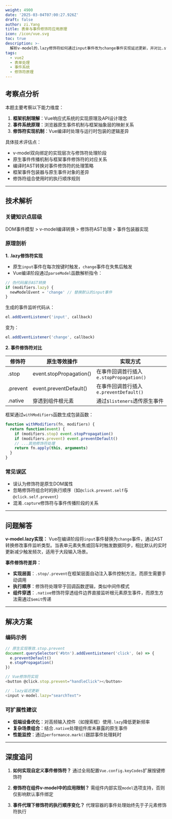 ```yaml
---
weight: 4900
date: '2025-03-04T07:00:27.926Z'
draft: false
author: zi.Yang
title: 表单与事件修饰符应用原理
icon: /icon/vue.svg
toc: true
description: >-
  解析v-model的.lazy修饰符如何通过input事件改为change事件实现延迟更新，并对比.stop/.prevent等事件修饰符与原生event.preventDefault()在事件传播控制上的实现差异。
tags:
  - vue2
  - 表单处理
  - 事件系统
  - 修饰符原理
---
```




## 考察点分析

本题主要考察以下能力维度：

1. **框架机制理解**：Vue响应式系统的实现原理及API设计理念
2. **事件系统原理**：浏览器原生事件机制与框架抽象层的映射关系
3. **修饰符实现机制**：Vue编译时处理与运行时包装的逻辑差异

具体技术评估点：

- v-model双向绑定的实现层次与修饰符处理阶段
- 原生事件传播机制与框架事件修饰符的对应关系
- 编译时AST转换对事件修饰符的处理策略
- 框架事件包装器与原生事件对象的差异
- 修饰符组合使用时的执行顺序规则

---

## 技术解析

### 关键知识点层级

DOM事件模型 > v-model编译转换 > 修饰符AST处理 > 事件包装器实现

### 原理剖析

**1. .lazy修饰符实现**

- 原生`input`事件在每次按键时触发，`change`事件在失焦后触发
- Vue编译阶段通过`parseModel`函数解析指令：

```javascript
// 伪代码展示AST转换
if (modifiers.lazy) {
  newModelEvent = 'change' // 替换默认的input事件
}
```

生成的事件监听代码从：

```javascript
el.addEventListener('input', callback)
```

变为：

```javascript
el.addEventListener('change', callback)
```

**2. 事件修饰符对比**

| 修饰符 | 原生等效操作             | 实现方式                          |
|--------|--------------------------|-----------------------------------|
| .stop  | event.stopPropagation() | 在事件回调首行插入`e.stopPropagation()` |
| .prevent| event.preventDefault()  | 在事件回调首行插入`e.preventDefault()`  |
| .native| 穿透到组件根元素          | 通过`$listeners`透传原生事件         |

框架通过`withModifiers`函数生成包装函数：

```javascript
function withModifiers(fn, modifiers) {
  return function(event) {
    if (modifiers.stop) event.stopPropagation()
    if (modifiers.prevent) event.preventDefault()
    // ...其他修饰符处理
    return fn.apply(this, arguments)
  }
}
```

### 常见误区

- 误认为修饰符是原生DOM属性
- 忽略修饰符组合时的执行顺序（如`@click.prevent.self`与`@click.self.prevent`）
- 混淆`.capture`修饰符与事件传播阶段的关系

---

## 问题解答

**v-model.lazy实现：**
Vue在编译阶段将`input`事件替换为`change`事件，通过AST转换修改事件监听类型。当表单元素失焦或回车时触发数据同步，相比默认的实时更新减少触发频次，适用于大段输入场景。

**事件修饰符差异：**

- **实现层面**：`.stop/.prevent`在框架层面自动注入事件控制方法，而原生需要手动调用
- **执行顺序**：修饰符处理早于回调函数逻辑，类似中间件模式
- **组件穿透**：`.native`修饰符穿透组件边界直接监听根元素原生事件，而原生方法需通过`$emit`传递

---

## 解决方案

### 编码示例

```javascript
// 原生实现等效.stop.prevent
document.querySelector('#btn').addEventListener('click', (e) => {
  e.preventDefault()
  e.stopPropagation()
})

// Vue修饰符实现
<button @click.stop.prevent="handleClick"></button>

// .lazy延迟更新
<input v-model.lazy="searchText">
```

### 可扩展性建议

- **低端设备优化**：对高频输入控件（如搜索框）使用`.lazy`降低更新频率
- **复杂场景组合**：结合`.native`处理组件库未暴露的原生事件
- **性能监控**：通过`performance.mark()`跟踪事件处理耗时

---

## 深度追问

1. **如何实现自定义事件修饰符？**
   通过全局配置`Vue.config.keyCodes`扩展按键修饰符

2. **修饰符在组件v-model中的应用限制？**
   需组件内部实现`model`选项支持，否则仅影响默认事件绑定

3. **事件代理下修饰符的执行顺序变化？**
   代理容器的事件处理始终先于子元素修饰符执行
